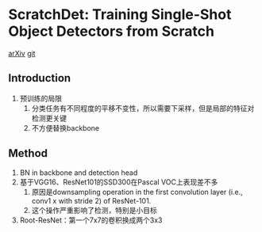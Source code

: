 # ScratchDet: Training Single-Shot Object Detectors from Scratch
[arXiv](https://arxiv.org/abs/1810.08425)
[git](https://github.com/KimSoybean/ScratchDet)

## Introduction
1. 预训练的局限
   1. 分类任务有不同程度的平移不变性，所以需要下采样，但是局部的特征对检测更关键
   2. 不方便替换backbone

## Method
1. BN in backbone and detection head
2. 基于VGG16、ResNet101的SSD300在Pascal VOC上表现差不多
   1. 原因是downsampling operation in the first convolution layer (i.e., conv1 x with stride 2) of ResNet-101.
   2. 这个操作严重影响了检测，特别是小目标
3. Root-ResNet：第一个7x7的卷积换成两个3x3
